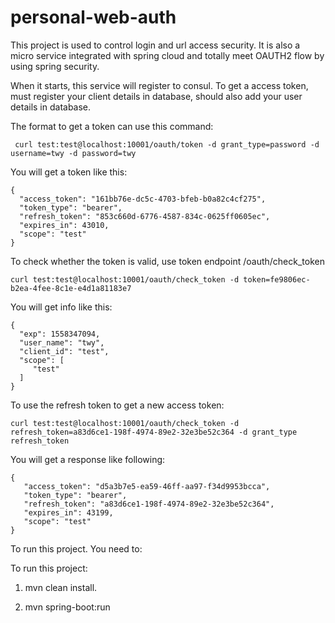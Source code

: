 # personal-web-auth

This project is used to control login and url access security. It is also a micro service integrated with spring cloud and 
totally meet OAUTH2 flow by using spring security.

When it starts, this service will register to consul. To get a access token, must register your client details in database,
should also add your user details in database.

The format to get a token can use this command:

     curl test:test@localhost:10001/oauth/token -d grant_type=password -d username=twy -d password=twy

You will get a token like this:
     
    {
      "access_token": "161bb76e-dc5c-4703-bfeb-b0a82c4cf275",
      "token_type": "bearer",
      "refresh_token": "853c660d-6776-4587-834c-0625ff0605ec",
      "expires_in": 43010,
      "scope": "test"
    }

To check whether the token is valid, use token endpoint /oauth/check_token

    curl test:test@localhost:10001/oauth/check_token -d token=fe9806ec-b2ea-4fee-8c1e-e4d1a81183e7

You will get info like this:

    {
      "exp": 1558347094,
      "user_name": "twy",
      "client_id": "test",
      "scope": [
         "test"
      ]
    }
   
To use the refresh token to get a new access token:
 
    curl test:test@localhost:10001/oauth/check_token -d refresh_token=a83d6ce1-198f-4974-89e2-32e3be52c364 -d grant_type refresh_token
 
You will get a response like following:

    {
       "access_token": "d5a3b7e5-ea59-46ff-aa97-f34d9953bcca",
       "token_type": "bearer",
       "refresh_token": "a83d6ce1-198f-4974-89e2-32e3be52c364",
       "expires_in": 43199,
       "scope": "test"
    }

To run this project. You need to:

  
To run this project:

1. mvn clean install.

2. mvn spring-boot:run
